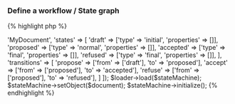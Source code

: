 ### Define a workflow / State graph

{% highlight php %}
<?php

$document     = new MyDocument;
$stateMachine = new Finite\StateMachine\StateMachine;
$loader       = new Finite\Loader\ArrayLoader([
    'class'  => 'MyDocument',
    'states' => [
        'draft'    => ['type' => 'initial', 'properties' => []],
        'proposed' => ['type' => 'normal',  'properties' => []],
        'accepted' => ['type' => 'final',   'properties' => []],
        'refused'  => ['type' => 'final',   'properties' => []],
    ],
    'transitions' => [
        'propose' => ['from' => ['draft'],    'to' => 'proposed'],
        'accept'  => ['from' => ['proposed'], 'to' => 'accepted'],
        'refuse'  => ['from' => ['proposed'], 'to' => 'refused'],
    ]
]);

$loader->load($stateMachine);
$stateMachine->setObject($document);
$stateMachine->initialize();

{% endhighlight %}
